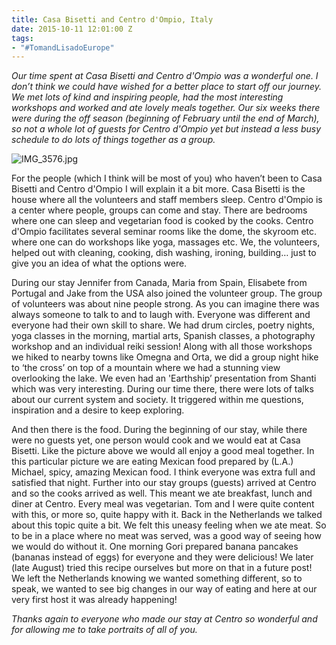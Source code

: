 ```yaml
---
title: Casa Bisetti and Centro d'Ompio, Italy
date: 2015-10-11 12:01:00 Z
tags:
- "#TomandLisadoEurope"
---
```


*Our time spent at Casa Bisetti and Centro d'Ompio was a wonderful one. I don’t think we could have wished for a better place to start off our journey. We met lots of kind and inspiring people, had the most interesting workshops and worked and ate lovely meals together. Our six weeks there were during the off season (beginning of February until the end of March), so not a whole lot of guests for Centro d'Ompio yet but instead a less busy  schedule  to do lots of things together as a group.*

![IMG_3576.jpg](/uploads/IMG_3576.jpg)

For the people (which I think will be most of you) who haven’t been to Casa Bisetti and Centro d'Ompio I will explain it a bit more. Casa Bisetti is the house where all the volunteers and staff members sleep. Centro d'Ompio is a center where people, groups can come and stay. There are bedrooms where one can sleep and vegetarian food is cooked by the cooks. Centro d'Ompio facilitates several seminar rooms like the dome, the skyroom etc. where one can do workshops like yoga, massages etc. We, the volunteers, helped out with cleaning, cooking, dish washing, ironing, building… just to give you an idea of what the options were.

During our stay Jennifer from Canada, Maria from Spain, Elisabete from Portugal and Jake from the USA also joined the volunteer group. The group of volunteers was about nine people strong. As you can imagine there was always someone to talk to and to laugh with. Everyone was different and everyone had their own skill to share. We had drum circles, poetry nights, yoga classes in the morning, martial arts, Spanish classes, a photography workshop and an individual reiki session! Along with all those workshops we hiked to nearby towns like Omegna and Orta, we did a group night hike to ‘the cross’ on top of a mountain where we had a stunning view overlooking the lake. We even had an 'Earthship’ presentation from Shanti which was very interesting. During our time there, there were lots of talks about our current system and society. It triggered within me questions, inspiration and a desire to keep exploring.

And then there is the food. During the beginning of our stay, while there were no guests yet, one person would cook and we would eat at Casa Bisetti. Like the picture above we would all enjoy a good meal together. In this particular picture we are eating Mexican food prepared by (L.A.) Michael, spicy, amazing Mexican food. I think everyone was extra full and satisfied that night. Further into our stay groups (guests) arrived at Centro and so the cooks arrived as well. This meant we ate breakfast, lunch and diner at Centro. Every meal was vegetarian. Tom and I were quite content with this, or more so, quite happy with it. Back in the Netherlands we talked about this topic quite a bit. We felt this uneasy feeling when we ate meat. So to be in a place where no meat was served, was a good way of seeing how we would do without it. One morning Gori prepared banana pancakes (bananas instead of eggs) for everyone and they were delicious! We later (late August) tried this recipe ourselves but more on that in a future post! We left the Netherlands knowing we wanted something different, so to speak, we wanted to see big changes in our way of eating and here at our very first host it was already happening!

*Thanks again to everyone who made our stay at Centro so wonderful and for allowing me to take portraits of all of you.*